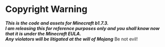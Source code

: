 # Copyright Warning
***This is the code and assets for Minecraft b1.7.3.\
I am releasing this for reference purposes only and you shall know now that it is under the Minecraft EULA.\
Any violators will be litigated at the will of Mojang***
Be not evil!
